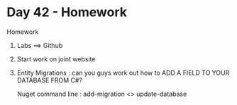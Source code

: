 # Day 42 - Homework

Homework

1. Labs ==> Github
2. Start work on joint website
3. Entity Migrations : can you guys work out how to ADD A FIELD TO YOUR DATABASE FROM C#?

    Nuget command line : add-migration <<NAME>>
    update-database